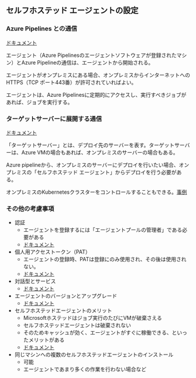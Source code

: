 
## セルフホステッド エージェントの設定

### Azure Pipelines との通信

[ドキュメント](https://docs.microsoft.com/ja-jp/azure/devops/pipelines/agents/agents?view=azure-devops&tabs=browser#communication)

エージェント（Azure Pipelinesのエージェントソフトウェアが登録されたマシン）とAzure Pipelineの通信は、エージェントから開始される。

エージェントがオンプレミスにある場合、オンプレミスからインターネットへのHTTPS（TCP ポート443番）が許可されていればよい。

エージェントは、Azure Pipelinesに定期的にアクセスし、実行すべきジョブがあれば、ジョブを実行する。

### ターゲットサーバーに展開する通信

[ドキュメント](https://docs.microsoft.com/ja-jp/azure/devops/pipelines/agents/agents?view=azure-devops&tabs=browser#communication-to-deploy-to-target-servers)

「ターゲットサーバー」とは、デプロイ先のサーバーを表す。ターゲットサーバーは、Azure VMの場合もあれば、オンプレミスのサーバーの場合もある。

Azure pipelineから、オンプレミスのサーバーにデプロイを行いたい場合、オンプレミスの「セルフホステッド エージェント」からデプロイを行う必要がある。

<!-- 
なお、Skillpipeドキュメントに「LOS」「見通し線」「視界」などと書かれているもの「Line of sight」（見通し、直接通信ができること）の略およびその日本語訳だが、デプロイやファイアウォールの分野における一般的な表現（IT用語）ではないと思われる。
- 無線通信の[LOS](https://www.sophia-it.com/content/LOS) - 無線通信における送信機（トランスミッタ）と受信機（レシーバ）の間を結ぶ直線距離
- 軍事（火気、射撃）用語の「[照準線(line of sight)](https://www.mod.go.jp/atla/nds/Y/Y0005B.pdf)」 - 照準具又は照準装置と目標を結ぶ線
-->

オンプレミスのKubernetesクラスターをコントロールすることもできる。[事例](https://yomon.hatenablog.com/entry/2020/04/pipeline_private)

### その他の考慮事項

- 認証
  - エージェントを登録するには「エージェントプールの管理者」である必要がある
  - [ドキュメント](https://docs.microsoft.com/ja-jp/azure/devops/pipelines/agents/pools-queues?view=azure-devops&tabs=yaml%2Cbrowser#security)
- 個人用アクセストークン（PAT）
  - エージェントの登録時、PATは登録にのみ使用され、その後は使用されない。
  - [ドキュメント](https://docs.microsoft.com/ja-jp/azure/devops/pipelines/agents/agents?view=azure-devops&tabs=browser#personal-access-token-pat)
- 対話型とサービス
  - [ドキュメント](https://docs.microsoft.com/ja-jp/azure/devops/pipelines/agents/agents?view=azure-devops&tabs=browser#interactive-or-service)
- エージェントのバージョンとアップグレード
  - [ドキュメント](https://docs.microsoft.com/ja-jp/azure/devops/pipelines/agents/agents?view=azure-devops&tabs=browser#agent-version-and-upgrades)
- セルフホステッドエージェントのメリット
  - Microsoftホステッドはジョブ実行のたびにVMが破棄さえる
  - セルフホステッドエージェントは破棄されない
  - そのためキャッシュが効く、エージェントがすぐに稼働できる、といったメリットがある
  - [ドキュメント](https://docs.microsoft.com/ja-jp/azure/devops/pipelines/agents/agents?view=azure-devops&tabs=browser#private-agent-performance-advantages)
- 同じマシンへの複数のセルフホステッドエージェントのインストール
  - 可能
  - エージェントであまり多くの作業を行わない場合など
